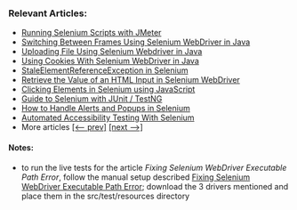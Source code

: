 ### Relevant Articles:
- [Running Selenium Scripts with JMeter](https://www.baeldung.com/selenium-jmeter)
- [Switching Between Frames Using Selenium WebDriver in Java](https://www.baeldung.com/java-selenium-change-frames)
- [Uploading File Using Selenium Webdriver in Java](https://www.baeldung.com/java-selenium-upload-file)
- [Using Cookies With Selenium WebDriver in Java](https://www.baeldung.com/java-selenium-webdriver-cookies)
- [StaleElementReferenceException in Selenium](https://www.baeldung.com/selenium-staleelementreferenceexception)
- [Retrieve the Value of an HTML Input in Selenium WebDriver](https://www.baeldung.com/java-selenium-html-input-value)
- [Clicking Elements in Selenium using JavaScript](https://www.baeldung.com/java-selenium-javascript)
- [Guide to Selenium with JUnit / TestNG](http://www.baeldung.com/java-selenium-with-junit-and-testng)
- [How to Handle Alerts and Popups in Selenium](https://www.baeldung.com/java-selenium-handle-alerts-popups)
- [Automated Accessibility Testing With Selenium](https://www.baeldung.com/java-selenium-accessibility-testing)
- More articles [[<-- prev]](../selenium) [[next -->]](../selenium-3)

#### Notes:
- to run the live tests for the article *Fixing Selenium WebDriver Executable Path Error*, follow the manual setup described
  [Fixing Selenium WebDriver Executable Path Error](https://www.baeldung.com/java-selenium-webdriver-path-error#manual-setup); download the 3
  drivers mentioned and place them in the src/test/resources directory 

